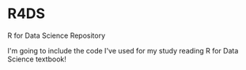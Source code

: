 # R4DS
R for Data Science Repository


I'm going to include the code I've used for my study reading R for Data Science textbook!
